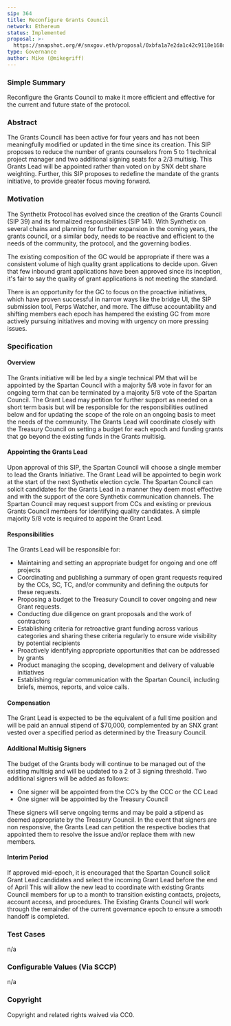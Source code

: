 ```yaml
---
sip: 364
title: Reconfigure Grants Council
network: Ethereum
status: Implemented
proposal: >-
  https://snapshot.org/#/snxgov.eth/proposal/0xbfa1a7e2da1c42c9118e168da4c7a3b27ec600afb05188b81cd2f476c4ce0860
type: Governance
author: Mike (@mikegriff)
---
```


### Simple Summary

Reconfigure the Grants Council to make it more efficient and effective for the current and future state of the protocol. 

### Abstract

The Grants Council has been active for four years and has not been meaningfully modified or updated in the time since its creation. This SIP proposes to reduce the number of grants counselors from 5 to 1 technical project manager and two additional signing seats for a 2/3 multisig. This Grants Lead will be appointed rather than voted on by SNX debt share weighting. Further, this SIP proposes to redefine the mandate of the grants initiative, to provide greater focus moving forward. 

### Motivation

The Synthetix Protocol has evolved since the creation of the Grants Council (SIP 39) and its formalized responsibilities (SIP 141). With Synthetix on several chains and planning for further expansion in the coming years, the grants council, or a similar body, needs to be reactive and efficient to the needs of the community, the protocol, and the governing bodies.

The existing composition of the GC would be appropriate if there was a consistent volume of high quality grant applications to decide upon. Given that few inbound grant applications have been approved since its inception, it's fair to say the quality of grant applications is not meeting the standard. 

There is an opportunity for the GC to focus on the proactive initiatives, which have proven successful in narrow ways like the bridge UI, the SIP submission tool, Perps Watcher, and more. 
The diffuse accountability and shifting members each epoch has hampered the existing GC from more actively pursuing initiatives and moving with urgency on more pressing issues. 

### Specification

#### Overview

The Grants initiative will be led by a single technical PM that will be appointed by the Spartan Council with a majority 5/8 vote in favor for an ongoing term that can be terminated by a majority 5/8 vote of the Spartan Council. The Grant Lead may petition for further support as needed on a short term basis but will be responsible for the responsibilities outlined below and for updating the scope of the role on an ongoing basis to meet the needs of the community. The Grants Lead will coordinate closely with the Treasury Council on setting a budget for each epoch and funding grants that go beyond the existing funds in the Grants multisig. 


#### Appointing the Grants Lead

Upon approval of this SIP, the Spartan Council will choose a single member to lead the Grants Initiative. The Grant Lead will be appointed to begin work at the start of the next Synthetix election cycle. The Spartan Council can solicit candidates for the Grants Lead in a manner they deem most effective and with the support of the core Synthetix communication channels. The Spartan Council may request support from CCs and existing or previous Grants Council members for identifying quality candidates. A simple majority 5/8 vote is required to appoint the Grant Lead. 

#### Responsibilities

The Grants Lead will be responsible for: 
- Maintaining and setting an appropriate budget for ongoing and one off projects
- Coordinating and publishing a summary of open grant requests required by the CCs, SC, TC, and/or community and defining the outputs for these requests.
- Proposing a budget to the Treasury Council to cover ongoing and new Grant requests.
- Conducting due diligence on grant proposals and the work of contractors
- Establishing criteria for retroactive grant funding across various categories and sharing these criteria regularly to ensure wide visibility by potential recipients
- Proactively identifying appropriate opportunities that can be addressed by grants
- Product managing the scoping, development and delivery of valuable initiatives
- Establishing regular communication with the Spartan Council, including briefs, memos, reports, and voice calls. 

#### Compensation
The Grant Lead is expected to be the equivalent of a full time position and will be paid an annual stipend of $70,000, complemented by an SNX grant vested over a specified period as determined by the Treasury Council. 

#### Additional Multisig Signers

The budget of the Grants body will continue to be managed out of the existing multisig and will be updated to a 2 of 3 signing threshold. Two additional signers will be added as follows: 
- One signer will be appointed from the CC’s by the CCC or the CC Lead
- One signer will be appointed by the Treasury Council

These signers will serve ongoing terms and may be paid a stipend as deemed appropriate by the Treasury Council. In the event that signers are non responsive, the Grants Lead can petition the respective bodies that appointed them to resolve the issue and/or replace them with new members. 


#### Interim Period

If approved mid-epoch, it is encouraged that the Spartan Council solicit Grant Lead candidates and select the incoming Grant Lead before the end of April This will allow the new lead to coordinate with existing Grants Council members for up to a month to transition existing contacts, projects, account access, and procedures. The Existing Grants Council will work through the remainder of the current governance epoch to ensure a smooth handoff is completed.   

### Test Cases

n/a

### Configurable Values (Via SCCP)
n/a


### Copyright
Copyright and related rights waived via CC0.




